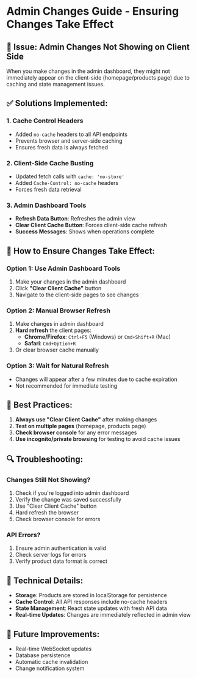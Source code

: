# Admin Changes Guide - Ensuring Changes Take Effect

## 🚨 Issue: Admin Changes Not Showing on Client Side

When you make changes in the admin dashboard, they might not immediately appear on the client-side (homepage/products page) due to caching and state management issues.

## ✅ Solutions Implemented:

### 1. **Cache Control Headers**
- Added `no-cache` headers to all API endpoints
- Prevents browser and server-side caching
- Ensures fresh data is always fetched

### 2. **Client-Side Cache Busting**
- Updated fetch calls with `cache: 'no-store'`
- Added `Cache-Control: no-cache` headers
- Forces fresh data retrieval

### 3. **Admin Dashboard Tools**
- **Refresh Data Button**: Refreshes the admin view
- **Clear Client Cache Button**: Forces client-side cache refresh
- **Success Messages**: Shows when operations complete

## 🔧 How to Ensure Changes Take Effect:

### **Option 1: Use Admin Dashboard Tools**
1. Make your changes in the admin dashboard
2. Click **"Clear Client Cache"** button
3. Navigate to the client-side pages to see changes

### **Option 2: Manual Browser Refresh**
1. Make changes in admin dashboard
2. **Hard refresh** the client pages:
   - **Chrome/Firefox**: `Ctrl+F5` (Windows) or `Cmd+Shift+R` (Mac)
   - **Safari**: `Cmd+Option+R`
3. Or clear browser cache manually

### **Option 3: Wait for Natural Refresh**
- Changes will appear after a few minutes due to cache expiration
- Not recommended for immediate testing

## 🎯 Best Practices:

1. **Always use "Clear Client Cache"** after making changes
2. **Test on multiple pages** (homepage, products page)
3. **Check browser console** for any error messages
4. **Use incognito/private browsing** for testing to avoid cache issues

## 🔍 Troubleshooting:

### **Changes Still Not Showing?**
1. Check if you're logged into admin dashboard
2. Verify the change was saved successfully
3. Use "Clear Client Cache" button
4. Hard refresh the browser
5. Check browser console for errors

### **API Errors?**
1. Ensure admin authentication is valid
2. Check server logs for errors
3. Verify product data format is correct

## 📝 Technical Details:

- **Storage**: Products are stored in localStorage for persistence
- **Cache Control**: All API responses include no-cache headers
- **State Management**: React state updates with fresh API data
- **Real-time Updates**: Changes are immediately reflected in admin view

## 🚀 Future Improvements:

- Real-time WebSocket updates
- Database persistence
- Automatic cache invalidation
- Change notification system
